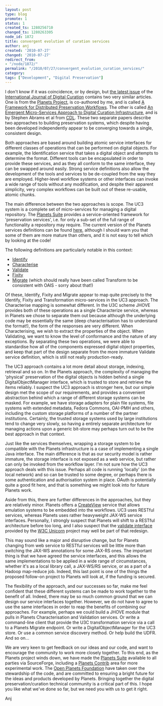 ```yaml
---
layout: post
type: blog
promote: 1
status: 1
created_ts: 1280256710
changed_ts: 1280263305
node_id: 1872
title: convergent evolution of curation services
author: anj
created: '2010-07-27'
changed: '2010-07-27'
redirect_from:
- "/node/1872/"
permalink: "/2010/07/27/convergent_evolution_curation_services/"
category:
tags: ["Development", "Digital Preservation"]
---
```

I don't know if it was coincidence, or by design, but [the latest issue](http://www.ijdc.net/index.php/ijdc/issue/view/11) of the [International Journal of Digital Curation](http://www.ijdc.net/index.php/ijdc) contains two very similar articles. One is from the [Planets Project](http://www.planets-project.eu), is co-authored by me, and is called [A Framework for Distributed Preservation Workflows](http://www.ijdc.net/index.php/ijdc/article/view/157). The other is called [An Emergent Micro-Services Approach to Digital Curation Infrastructure](http://www.ijdc.net/index.php/ijdc/article/view/154), and is by Stephen Abrams et al from [CDL](http://www.cdlib.org/services/uc3/curation/). These two separate papers describe two approaches to building preservation systems, which despite having been developed independently appear to be converging towards a single, consistent design.
<!--break-->
Both approaches are based around building atomic service interfaces for different classes of operations that can be performed on digital objects. For example, the Identification service that takes a digital object and attempts to determine the format. Different tools can be encapsulated in order to provide these services, and as they all conform to the same interface, they can be swapped around easily. Strong service definitions also allow the development of the tools and services to be de-coupled from the way they are employed. Higher-level workflow systems or other interfaces can invoke a wide range of tools without any modification, and despite their apparent simplicity, very complex workflows can be built out of these re-usable, atomic chunks.

The main difference between the two approaches is scope. The UC3 system is a complete set of micro-services for managing a digital repository. The [Planets Suite](http://sourceforge.net/projects/planets-suite/) provides a service-oriented framework for 'preservation services', i.e. for only a sub-set of the full range of functionality a repository may require. The current version of the Planets services definitions can be found [here](http://planets-suite.sourceforge.net/javadoc/), although I should warn you that some of them are more mature than others, and it is not easy to tell which by looking at the code! 

The following definitions are particularly notable in this context:

* [Identify](http://planets-suite.sourceforge.net/javadoc/eu/planets_project/services/identify/Identify.html)
* [Characterise](http://planets-suite.sourceforge.net/javadoc/eu/planets_project/services/characterise/Characterise.html)
* [Validate](http://planets-suite.sourceforge.net/javadoc/eu/planets_project/services/validate/Validate.html)
* [Fixity](http://planets-suite.sourceforge.net/javadoc/eu/planets_project/services/fixity/Fixity.html)
* [Migrate](http://planets-suite.sourceforge.net/javadoc/eu/planets_project/services/migrate/Migrate.html) (which should really have been called Transform to be consistent with OAIS - sorry about that!)

Of these, Identify, Fixity and Migrate appear to map quite precisely to the Identify, Fixity and Transformation micro-services in the UC3 approach. The Characterise mapping is somewhat different. In the U3C scheme JHOVE provides both of these operations as a single Characterize service, whereas in Planets we chose to separate them out because although the underlying code may be essentially the same (deep characterisation has to understand the format!), the form of the responses are very different. When Characterising, we wish to extract the properties of the object. When Validating, we want to know the level of conformance and the nature of any exceptions. By separating these two operations, we were able to standardise how all of the components expressed digital object properties, and keep that part of the design separate from the more immature Validate service definition, which is still not really production-ready.

The UC3 approach contains a lot more detail about storage, indexing, retrieval and so on. In the Planets approach, the complexity of managing the 'physical' preservation of the digital objects is hidden behind a single DigitalObjectManager interface, which is trusted to store and retrieve the items reliably. I suspect the UC3 approach is stronger here, but our simple design met the scope of our requirements, and provides a convenient abstraction behind which a range of different storage systems can be masked. For example, we have storage adapters for plain file systems, file systems with extended metadata, Fedora Commons, OAI-PMH and others, including the custom storage platforms of a number of the partner institutions. Certainly, the trusted storage systems used by large institutions tend to change very slowly, so having a entirely separate architecture for managing actions upon a generic bit-store may perhaps turn out to be the best approach in that context.

Just like the services themselves, wrapping a storage system to be compatible with the Planets infrastructure is a case of implementing a single Java interface. The main difference is that as our security model is rather immature, the storage interface is not exposed as a web service, but rather can only be invoked from the workflow layer. I'm not sure how the UC3 approach deals with this issue. Perhaps all code is running 'locally' (on the local network) and so can be trusted to some degree, or perhaps there is some authentication and authorisation system in place. OAuth is potentially quite a good fit here, and that is something we might look into for future Planets work.

Aside from this, there are further differences in the approaches, but they are relatively minor. Planets offers a [CreateView](http://planets-suite.sourceforge.net/javadoc/eu/planets_project/services/view/CreateView.html) service that allows emulation systems to be embedded into the workflows. UC3 uses RESTful services, whereas Planets uses rather heavyweight JAX-WS service interfaces. Personally, I strongly suspect that Planets will shift to a RESTful architecture before too long, and I also suspect that the [validate interface](http://code.w3.org/unicorn/wiki/Documentation/Observer) provided by the [W3C Unicorn](http://code.w3.org/unicorn/) project may well be part of that redesign.

This may sound like a major and disruptive change, but for Planets changing from web service to RESTful services will be little more than switching the JAX-WS annotations for some JAX-RS ones. The important thing is that we have agreed the service interfaces, and this allows the same implementations to be applied in a wide range of circumstances, whether it's as a local library call, a JAX-WS/RS service, or as a part of a Hadoop map-reduce job. Indeed, this last point is one of the things the proposed follow-on project to Planets will look at, if the funding is secured.

The flexibility of the approach, and our successes so far, make me feel confident that these different systems can be made to work together to the benefit of all. Indeed, there may be so much common ground that we can design our service interfaces together. However, we do not have to agree to use the same interfaces in order to reap the benefits of combining our approaches. For example, perhaps we could build a JHOVE module that pulls in Planets Characterisation and Validation services. Or write a command-line client that provide the U3C transformation service via a call to a Planets Migrate endpoint. Or write a DigitalObjectManager for the UC3 store. Or use a common service discovery method. Or help build the UDFR. And so on...

We are very keen to get feedback on our ideas and our code, and want to encourage the community to work more closely together.  To this end, as the Planets project winds down, we have made the [Planets Suite](http://planets-suite.sourceforge.net/) available to all parties via SourceForge, including a [Planets Contrib](http://planets-suite.sourceforge.net/contrib/) area for more experimental work. The [Open Planets Foundation](http://www.openplanetsfoundation.org/) have taken over the stewardship of the code, and are committed to ensuring a bright future for the ideas and products developed by Planets. Bringing together the digital preservation/curation technical community is a critical part of this. I hope you like what we've done so far, but we need you with us to get it right.

Anj
